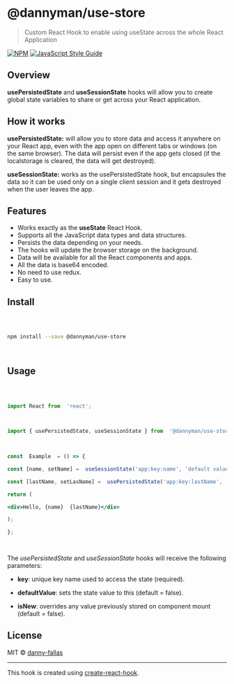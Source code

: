 
# @dannyman/use-store

  

  

> Custom React Hook to enable using useState across the whole React Application

  

  

[![NPM](https://img.shields.io/npm/v/@dannyman/use-store.svg)](https://www.npmjs.com/package/@dannyman/use-store) [![JavaScript Style Guide](https://img.shields.io/badge/code_style-standard-brightgreen.svg)](https://standardjs.com)

 ## Overview
 
**usePersistedState** and **useSessionState** hooks will allow you to create global state variables to share or get across your React application.

## How it works
**usePersistedState:**  will allow you to store data and access it anywhere on your React app, even with the app open on different tabs or windows (on the same browser). The data will persist even if the app gets closed (if the localstorage is cleared, the data will get destroyed).

**useSessionState:** works as the usePersistedState hook, but encapsules the data so it can be used only on a single client session and it gets destroyed when the user leaves the app.
  
## Features

* Works exactly as the **useState** React Hook.
* Supports all the JavaScript data types and data structures.
* Persists the data depending on your needs.
* The hooks will update the browser storage on the background.
* Data will be available for all the React components and apps.
* All the data is base64 encoded.
* No need to use redux.
* Easy to use.
  

## Install

  

  

```bash

  

npm install --save @dannyman/use-store

  

```

  

  

## Usage

  

  

```jsx

  

import React from  'react';

  

import { usePersistedState, useSessionState } from  '@dannyman/use-store';

  

const  Example  = () => {

const [name, setName] =  useSessionState('app:key:name', 'default value', true);

const [lastName, setLasName] =  usePersistedState('app:key:lastName', 'default value', true);

return (

<div>Hello, {name}  {lastName}</div>

);

};

  

```

  

  

The *usePersistedState* and *useSessionState* hooks will receive the following parameters:

  

* **key**: unique key name used to access the state (required).

  

* **defaultValue**: sets the state value to this (default = false).

  

* **isNew**: overrides any value previously stored on component mount (default = false).

  

  

## License

  

  

MIT © [danny-fallas](https://github.com/danny-fallas)

  

  

---

  

  

This hook is created using [create-react-hook](https://github.com/hermanya/create-react-hook).